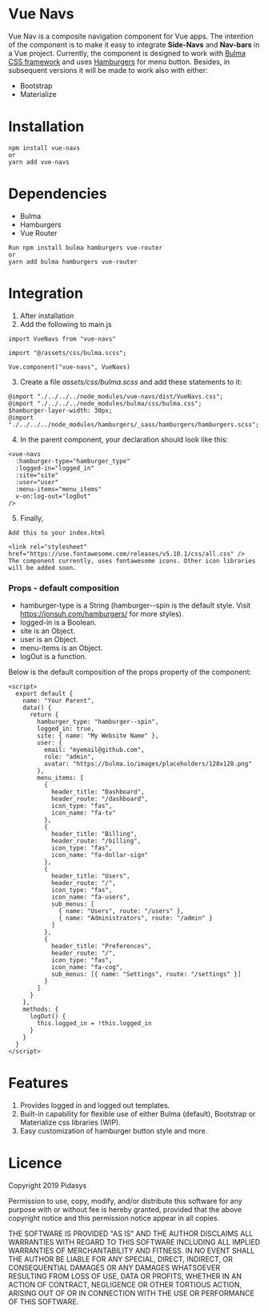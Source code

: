 # Vue Navs

Vue Nav is a composite navigation component for Vue apps. The intention of the component is to make it easy to integrate **Side-Navs** and **Nav-bars** in a Vue project. Currently, the component is designed to work with [Bulma CSS framework](https://bulma.io/) and uses [Hamburgers](https://jonsuh.com/hamburgers/) for menu button. Besides, in subsequent versions it will be made to work also with either:

- Bootstrap
- Materialize

# Installation

```
npm install vue-navs
or
yarn add vue-navs
```

# Dependencies

- Bulma
- Hamburgers
- Vue Router

```
Run npm install bulma hamburgers vue-router
or
yarn add bulma hamburgers vue-router
```

# Integration

1. After installation
2. Add the following to main.js

```
import VueNavs from "vue-navs"

import "@/assets/css/bulma.scss";

Vue.component("vue-navs", VueNavs)
```

3. Create a file _assets/css/bulma.scss_ and add these statements to it:

```
@import "./../../../node_modules/vue-navs/dist/VueNavs.css";
@import "./../../../node_modules/bulma/css/bulma.css";
$hamburger-layer-width: 30px;
@import "./../../../node_modules/hamburgers/_sass/hamburgers/hamburgers.scss";
```

4. In the parent component, your declaration should look like this:

```
<vue-navs
  :hamburger-type="hamburger_type"
  :logged-in="logged_in"
  :site="site"
  :user="user"
  :menu-items="menu_items"
  v-on:log-out="logOut"
/>
```

5. Finally,

```
Add this to your index.html

<link rel="stylesheet" href="https://use.fontawesome.com/releases/v5.10.1/css/all.css" />
The component currently, uses fontawesome icons. Other icon libraries will be added soon.
```

### Props - default composition

- hamburger-type is a String (hamburger--spin is the default style. Visit https://jonsuh.com/hamburgers/ for more styles).
- logged-in is a Boolean.
- site is an Object.
- user is an Object.
- menu-items is an Object.
- logOut is a function.

Below is the default composition of the props property of the component:

```
<script>
  export default {
    name: "Your Parent",
    data() {
      return {
        hamburger_type: "hamburger--spin",
        logged_in: true,
        site: { name: "My Website Name" },
        user: {
          email: "myemail@github.com",
          role: "admin",
          avatar: "https://bulma.io/images/placeholders/128x128.png"
        },
        menu_items: [
          {
            header_title: "Dashboard",
            header_route: "/dashboard",
            icon_type: "fas",
            icon_name: "fa-tv"
          },
          {
            header_title: "Billing",
            header_route: "/billing",
            icon_type: "fas",
            icon_name: "fa-dollar-sign"
          },
          {
            header_title: "Users",
            header_route: "/",
            icon_type: "fas",
            icon_name: "fa-users",
            sub_menus: [
              { name: "Users", route: "/users" },
              { name: "Administrators", route: "/admin" }
            ]
          },
          {
            header_title: "Preferences",
            header_route: "/",
            icon_type: "fas",
            icon_name: "fa-cog",
            sub_menus: [{ name: "Settings", route: "/settings" }]
          }
        ]
      }
    },
    methods: {
      logOut() {
        this.logged_in = !this.logged_in
      }
    }
  }
</script>
```

# Features

1. Provides logged in and logged out templates.
2. Built-in capability for flexible use of either Bulma (default), Bootstrap or Materialize css libraries (WIP).
3. Easy customization of hamburger button style and more.

# Licence

Copyright 2019 Pidasys

Permission to use, copy, modify, and/or distribute this software for any purpose with or without fee is hereby granted, provided that the above copyright notice and this permission notice appear in all copies.

THE SOFTWARE IS PROVIDED "AS IS" AND THE AUTHOR DISCLAIMS ALL WARRANTIES WITH REGARD TO THIS SOFTWARE INCLUDING ALL IMPLIED WARRANTIES OF MERCHANTABILITY AND FITNESS. IN NO EVENT SHALL THE AUTHOR BE LIABLE FOR ANY SPECIAL, DIRECT, INDIRECT, OR CONSEQUENTIAL DAMAGES OR ANY DAMAGES WHATSOEVER RESULTING FROM LOSS OF USE, DATA OR PROFITS, WHETHER IN AN ACTION OF CONTRACT, NEGLIGENCE OR OTHER TORTIOUS ACTION, ARISING OUT OF OR IN CONNECTION WITH THE USE OR PERFORMANCE OF THIS SOFTWARE.
